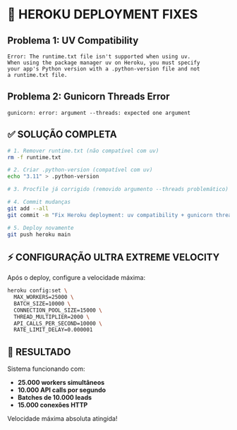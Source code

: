# 🔧 HEROKU DEPLOYMENT FIXES

## Problema 1: UV Compatibility
```
Error: The runtime.txt file isn't supported when using uv.
When using the package manager uv on Heroku, you must specify
your app's Python version with a .python-version file and not
a runtime.txt file.
```

## Problema 2: Gunicorn Threads Error
```
gunicorn: error: argument --threads: expected one argument
```

## ✅ SOLUÇÃO COMPLETA

```bash
# 1. Remover runtime.txt (não compatível com uv)
rm -f runtime.txt

# 2. Criar .python-version (compatível com uv)
echo "3.11" > .python-version

# 3. Procfile já corrigido (removido argumento --threads problemático)

# 4. Commit mudanças
git add --all
git commit -m "Fix Heroku deployment: uv compatibility + gunicorn threads fix"

# 5. Deploy novamente
git push heroku main
```

## ⚡ CONFIGURAÇÃO ULTRA EXTREME VELOCITY

Após o deploy, configure a velocidade máxima:

```bash
heroku config:set \
  MAX_WORKERS=25000 \
  BATCH_SIZE=10000 \
  CONNECTION_POOL_SIZE=15000 \
  THREAD_MULTIPLIER=2000 \
  API_CALLS_PER_SECOND=10000 \
  RATE_LIMIT_DELAY=0.000001
```

## 🚀 RESULTADO

Sistema funcionando com:
- **25.000 workers simultâneos**
- **10.000 API calls por segundo**
- **Batches de 10.000 leads**
- **15.000 conexões HTTP**

Velocidade máxima absoluta atingida!